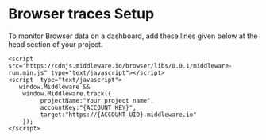 # Browser traces Setup

To monitor Browser data on a dashboard, add these lines given below at the head section of your project.

```
<script src="https://cdnjs.middleware.io/browser/libs/0.0.1/middleware-rum.min.js" type="text/javascript"></script>
<script  type="text/javascript">
   window.Middleware &&
    window.Middleware.track({
         projectName:"Your project name",
         accountKey:"{ACCOUNT_KEY}",
         target:"https://{ACCOUNT-UID}.middleware.io"
    });
</script>
